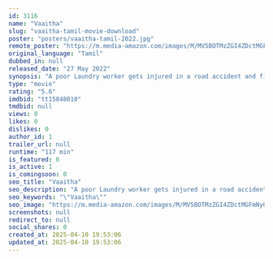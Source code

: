 ```yaml
---
id: 3116
name: "Vaaitha"
slug: "vaaitha-tamil-movie-download"
poster: "posters/vaaitha-tamil-2022.jpg"
remote_poster: "https://m.media-amazon.com/images/M/MV5BOTMzZGI4ZDctMGFmNy00ZTQ5LWJjZWEtOGJiODRiMGE0MmY3XkEyXkFqcGdeQXVyNjEzMTU2MTY@._V1_SX300.jpg"
original_language: "Tamil"
dubbed_in: null
released_date: "27 May 2022"
synopsis: "A poor Laundry worker gets injured in a road accident and finds himself struggling for justice. He and his family suffers, due to conflicts among two different caste groups."
type: "movie"
rating: "5.6"
imdbid: "tt15848010"
tmdbid: null
views: 0
likes: 0
dislikes: 0
author_id: 1
trailer_url: null
runtime: "117 min"
is_featured: 0
is_active: 1
is_comingsoon: 0
seo_title: "Vaaitha"
seo_description: "A poor Laundry worker gets injured in a road accident and finds himself struggling for justice. He and his family suffers, due to conflicts among two different caste groups."
seo_keywords: "\"Vaaitha\""
seo_image: "https://m.media-amazon.com/images/M/MV5BOTMzZGI4ZDctMGFmNy00ZTQ5LWJjZWEtOGJiODRiMGE0MmY3XkEyXkFqcGdeQXVyNjEzMTU2MTY@._V1_SX300.jpg"
screenshots: null
redirect_to: null
social_shares: 0
created_at: 2025-04-10 19:53:06
updated_at: 2025-04-10 19:53:06
---
```


